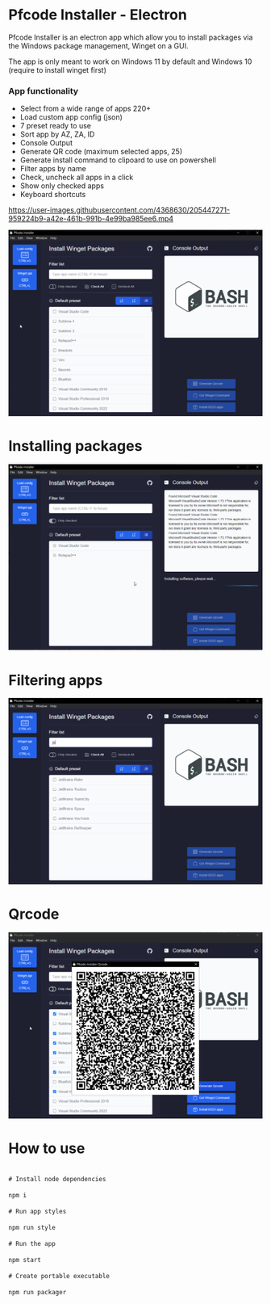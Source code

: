 # Pfcode Installer - Electron

Pfcode Installer is an electron app which allow you to install packages via the Windows package management, Winget on a GUI.

The app is only meant to work on Windows 11 by default and Windows 10 (require to install winget first)

### App functionality

- Select from a wide range of apps 220+
- Load custom app config (json)
- 7 preset ready to use
- Sort app by AZ, ZA, ID
- Console Output
- Generate QR code (maximum selected apps, 25)
- Generate install command to clipoard to use on powershell
- Filter apps by name
- Check, uncheck all apps in a click
- Show only checked apps
- Keyboard shortcuts

https://user-images.githubusercontent.com/4368630/205447271-959224b9-a42e-461b-991b-4e99ba985ee6.mp4

![alt text](./assets/app-5.png)

# Installing packages

![alt text](./assets/app-6.png)

# Filtering apps

![alt text](./assets/app-7.png)

# Qrcode

![alt text](./assets/app-8.png)

# How to use

```shell

# Install node dependencies

npm i

# Run app styles

npm run style

# Run the app

npm start

# Create portable executable

npm run packager

```

